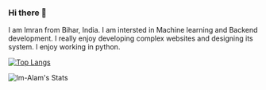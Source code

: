 ### Hi there 👋

I am Imran from Bihar, India. I am intersted in Machine learning and Backend development. I really enjoy developing complex websites and designing its system. I enjoy working in python. 

[![Top Langs](https://github-readme-stats.vercel.app/api/top-langs/?username=Im-Alam&layout=donut&hide=JupyterNotebook)](https://github.com/Im-Alam/github-readme-stats)

![Im-Alam's Stats](https://github-readme-stats.vercel.app/api?username=Im-Alam&theme=nightowl&show_icons=true&hide_border=true&count_private=true)
